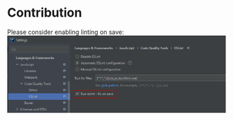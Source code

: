 # Contribution
Please consider enabling linting on save:
![Settings](./docs/linting_on_save.png "IntelliJ Linter Settings")
